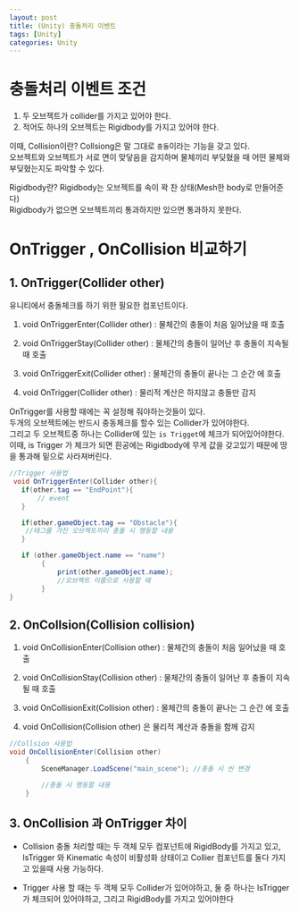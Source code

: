 ```yaml
---
layout: post
title: (Unity) 충돌처리 이벤트
tags: [Unity]
categories: Unity
---
```



# 충돌처리 이벤트 조건

1. 두 오브젝트가 collider를 가지고 있어야 한다.
2. 적어도 하나의 오브젝트는 Rigidbody를 가지고 있어야 한다.

이때, Collision이란?
Collsiong은 말 그대로 `충돌`이라는 기능을 갖고 있다.  
오브젝트와 오브젝트가 서로 면이 맞닿음을 감지하며 물체끼리 부딪혔을 때 어떤 물체와 부딪혔는지도 파악할 수 있다.

Rigidbody란?
Rigidbody는 오브젝트를 속이 꽉 찬 상태(Mesh한 body로 만들어준다)  
Rigidbody가 없으면 오브젝트끼리 통과하지만 있으면 통과하지 못한다.
# OnTrigger , OnCollision 비교하기

## 1. OnTrigger(Collider other)
유니티에서 충돌체크를 하기 위한 필요한 컴포넌트이다.

1) void OnTriggerEnter(Collider other) : 물체간의 충돌이 처음 일어났을 때 호출

2) void OnTriggerStay(Collider other) : 물체간의 충돌이 일어난 후 충돌이 지속될 때 호출

3) void OnTriggerExit(Collider other) : 물체간의 충돌이 끝나는 그 순간 에 호출

4) void OnTrigger(Collider other) : 물리적 계산은 하지않고 충돌만 감지


OnTrigger를 사용할 때에는 꼭 설정해 줘야하는것들이 있다.  
두개의 오브젝트에는 반드시 충동체크를 할수 있는 Collider가 있어야한다.  
그리고 두 오브젝트중 하나는 Collider에 있는 `is Trigget`에 체크가 되어있어야한다.
이때, is Trigger 가 체크가 되면 흰공에는 Rigidbody에 무게 값을 갖고있기 때문에 땅을 통과해 밑으로 사라져버린다.
```c#
//Trigger 사용법
 void OnTriggerEnter(Collider other){        
   if(other.tag == "EndPoint"){
       // event
   }

   if(other.gameObject.tag == "Obstacle"){
    //태그를 가진 오브젝트끼리 충돌 시 행동할 내용
   }

   if (other.gameObject.name == "name")
        {
            print(other.gameObject.name);
            //오브젝트 이름으로 사용할 때
        }
}

```


## 2. OnCollsion(Collision collision)

1) void OnCollisionEnter(Collision other) : 물체간의 충돌이 처음 일어났을 때 호출

2) void OnCollisionStay(Collision other) : 물체간의 충돌이 일어난 후 충돌이 지속될 때 호출

3) void OnCollisionExit(Collision other) : 물체간의 충돌이 끝나는 그 순간 에 호출

4) void OnCollision(Collision other) 은 물리적 계산과 충돌을 함께 감지

```c#
//Collsion 사용법
void OnCollisionEnter(Collision other)
    {
        SceneManager.LoadScene("main_scene"); //충돌 시 씬 변경

        //충돌 시 행동할 내용
    }

```

## 3. OnCollision 과 OnTrigger 차이
- Collision 충돌 처리할 때는 두 객체 모두 컴포넌트에 RigidBody를 가지고 있고, IsTrigger 와 Kinematic 속성이 비활성화 상태이고 Collier 컴포넌트를 둘다 가지고 있을때 사용 가능하다.

- Trigger 사용 할 때는 두 객체 모두 Collider가 있어야하고, 둘 중 하나는 IsTrigger 가 체크되어 있어야하고, 그리고 RigidBody를 가지고 있어야한다
